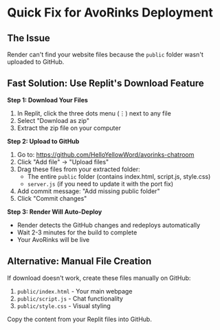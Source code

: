 # Quick Fix for AvoRinks Deployment

## The Issue
Render can't find your website files because the `public` folder wasn't uploaded to GitHub.

## Fast Solution: Use Replit's Download Feature

**Step 1: Download Your Files**
1. In Replit, click the three dots menu (⋮) next to any file
2. Select "Download as zip" 
3. Extract the zip file on your computer

**Step 2: Upload to GitHub**
1. Go to: https://github.com/HelloYellowWord/avorinks-chatroom
2. Click "Add file" → "Upload files"
3. Drag these files from your extracted folder:
   - The entire `public` folder (contains index.html, script.js, style.css)
   - `server.js` (if you need to update it with the port fix)
4. Add commit message: "Add missing public folder"
5. Click "Commit changes"

**Step 3: Render Will Auto-Deploy**
- Render detects the GitHub changes and redeploys automatically
- Wait 2-3 minutes for the build to complete
- Your AvoRinks will be live

## Alternative: Manual File Creation
If download doesn't work, create these files manually on GitHub:

1. `public/index.html` - Your main webpage
2. `public/script.js` - Chat functionality 
3. `public/style.css` - Visual styling

Copy the content from your Replit files into GitHub.